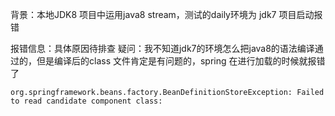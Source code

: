 背景：本地JDK8 项目中运用java8 stream，测试的daily环境为 jdk7 项目启动报错

报错信息：具体原因待排查
疑问：我不知道jdk7的环境怎么把java8的语法编译通过的，但是编译后的class 文件肯定是有问题的，spring 在进行加载的时候就报错了
```
org.springframework.beans.factory.BeanDefinitionStoreException: Failed to read candidate component class:
```